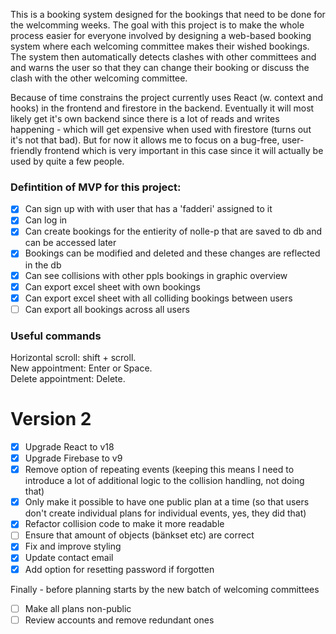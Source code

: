 This is a booking system designed for the bookings that need to be done for the welcomming weeks.
The goal with this project is to make the whole process easier for everyone involved by designing a web-based booking system where each welcoming committee makes their wished bookings. The system then automatically detects clashes with other committees and and warns the user so that they can change their booking or discuss the clash with the other welcoming committee.

Because of time constrains the project currently uses React (w. context and hooks) in the frontend and firestore in the backend. Eventually it will most likely get it's own backend since there is a lot of reads and writes happening - which will get expensive when used with firestore (turns out it's not that bad). But for now it allows me to focus on a bug-free, user-friendly frontend which is very important in this case since it will actually be used by quite a few people.

### Defintition of MVP for this project:

- [x] Can sign up with with user that has a 'fadderi' assigned to it
- [x] Can log in
- [x] Can create bookings for the entierity of nolle-p that are saved to db and can be accessed later
- [x] Bookings can be modified and deleted and these changes are reflected in the db
- [x] Can see collisions with other ppls bookings in graphic overview
- [X] Can export excel sheet with own bookings
- [X] Can export excel sheet with all colliding bookings between users
- [ ] Can export all bookings across all users

### Useful commands

Horizontal scroll: shift + scroll.  
New appointment: Enter or Space.  
Delete appointment: Delete. 

# Version 2

- [x] Upgrade React to v18
- [x] Upgrade Firebase to v9
- [x] Remove option of repeating events (keeping this means I need to introduce a lot of additional logic to the collision handling, not doing that)
- [x] Only make it possible to have one public plan at a time (so that users don't create individual plans for individual events, yes, they did that)
- [x] Refactor collision code to make it more readable
- [ ] Ensure that amount of objects (bänkset etc) are correct
- [x] Fix and improve styling
- [x] Update contact email
- [X] Add option for resetting password if forgotten

Finally - before planning starts by the new batch of welcoming committees
- [ ] Make all plans non-public
- [ ] Review accounts and remove redundant ones
